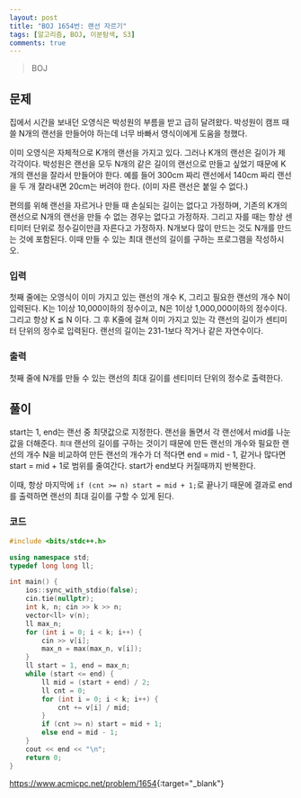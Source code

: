 ```yaml
---
layout: post
title: "BOJ 1654번: 랜선 자르기"
tags: [알고리즘, BOJ, 이분탐색, S3]
comments: true
---
```


> BOJ

## 문제
집에서 시간을 보내던 오영식은 박성원의 부름을 받고 급히 달려왔다. 박성원이 캠프 때 쓸 N개의 랜선을 만들어야 하는데 너무 바빠서 영식이에게 도움을 청했다.

이미 오영식은 자체적으로 K개의 랜선을 가지고 있다. 그러나 K개의 랜선은 길이가 제각각이다. 박성원은 랜선을 모두 N개의 같은 길이의 랜선으로 만들고 싶었기 때문에 K개의 랜선을 잘라서 만들어야 한다. 예를 들어 300cm 짜리 랜선에서 140cm 짜리 랜선을 두 개 잘라내면 20cm는 버려야 한다. (이미 자른 랜선은 붙일 수 없다.)

편의를 위해 랜선을 자르거나 만들 때 손실되는 길이는 없다고 가정하며, 기존의 K개의 랜선으로 N개의 랜선을 만들 수 없는 경우는 없다고 가정하자. 그리고 자를 때는 항상 센티미터 단위로 정수길이만큼 자른다고 가정하자. N개보다 많이 만드는 것도 N개를 만드는 것에 포함된다. 이때 만들 수 있는 최대 랜선의 길이를 구하는 프로그램을 작성하시오.

### 입력
첫째 줄에는 오영식이 이미 가지고 있는 랜선의 개수 K, 그리고 필요한 랜선의 개수 N이 입력된다. K는 1이상 10,000이하의 정수이고, N은 1이상 1,000,000이하의 정수이다. 그리고 항상 K ≦ N 이다. 그 후 K줄에 걸쳐 이미 가지고 있는 각 랜선의 길이가 센티미터 단위의 정수로 입력된다. 랜선의 길이는 231-1보다 작거나 같은 자연수이다.

### 출력
첫째 줄에 N개를 만들 수 있는 랜선의 최대 길이를 센티미터 단위의 정수로 출력한다.

## 풀이
start는 1, end는 랜선 중 최댓값으로 지정한다. 랜선을 돌면서 각 랜선에서 mid를 나눈 값을 더해준다. `최대` 랜선의 길이를 구하는 것이기 때문에 만든 랜선의 개수와 필요한 랜선의 개수 N을 비교하여 만든 랜선의 개수가 더 적다면 end = mid - 1, 같거나 많다면 start = mid + 1로 범위를 줄여간다. start가 end보다 커질때까지 반복한다.

이때, 항상 마지막에 `if (cnt >= n) start = mid + 1;`로 끝나기 때문에 결과로 end를 출력하면 랜선의 최대 길이를 구할 수 있게 된다.

### 코드
```c++
#include <bits/stdc++.h>

using namespace std;
typedef long long ll;

int main() {
    ios::sync_with_stdio(false);
    cin.tie(nullptr);
    int k, n; cin >> k >> n;
    vector<ll> v(n);
    ll max_n;
    for (int i = 0; i < k; i++) {
        cin >> v[i];
        max_n = max(max_n, v[i]);
    }
    ll start = 1, end = max_n;
    while (start <= end) {
        ll mid = (start + end) / 2;
        ll cnt = 0;
        for (int i = 0; i < k; i++) {
            cnt += v[i] / mid;
        }
        if (cnt >= n) start = mid + 1;
        else end = mid - 1;
    }
    cout << end << "\n";
    return 0;
}

```

<https://www.acmicpc.net/problem/1654>{:target="_blank"}
